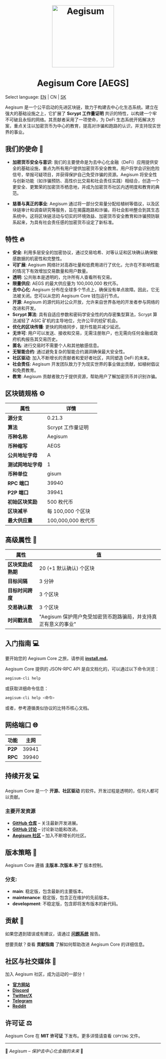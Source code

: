 <h1 align="center">
<img src="https://aegisum.com/aegs.png" alt="Aegisum" width="200"/>
<br/><br/>
Aegisum Core [AEGS]
</h1>

Select language: [EN](./README.md) | CN | [SK](./README_sk_SK.md) 

Aegisum 是一个公平启动的先进区块链，致力于构建去中心化生态系统。建立在强大的基础设施之上，它扩展了 **Scrypt 工作量证明** 共识的特性，以构建一个牢不可破且永恒的网络。其贡献者采用了一项使命，为 DeFi 生态系统开拓解决方案，重点关注以加密货币为中心的教育，提高对诈骗和跑路的认识，并支持现实世界的事业。

## 我们的使命 🎯

- **加密货币安全与意识**: 我们的主要使命是为去中心化金融（DeFi）应用提供安全的基础设施，重点为所有用户提供加密货币安全教育。用户将学会识别危险信号，举报可疑项目，并获得保护自己免受诈骗的资源。Aegisum 将安全性与创新功能（如诈骗预防、高性价比交易和社会责任实践）相结合，创造一个更安全、更繁荣的加密货币栖息地，并成为加密货币社区内透明度和教育的典范。

- **慈善与真正的事业**: Aegisum 通过将一部分交易量分配给植树等倡议，以及区块链审计和调查研究等服务，旨在揭露跑路和诈骗，将社会影响整合到其生态系统中。这将区块链活动与切实的环境效益、加密货币安全教育和诈骗预防联系起来，为具有社会责任感的加密货币设定了新标准。

## 特性 🔥

- **安全**: 利用多层安全的加密协议，通过交易哈希、对等认证和区块确认确保敏感数据的机密性和完整性。
- **可扩展**: Aegisum 网络针对高吞吐量和低费用进行了优化，允许在不影响性能的情况下有效增加交易数量和用户数量。
- **透明**: 公共账本是透明的，允许所有人查看所有交易。
- **限量供应**: AEGS 的最大供应量为 100,000,000 枚代币。
- **去中心化**: Aegisum 分布在全球多个节点上，确保没有单点故障。因此，它无法被关闭。您可以从您的 Aegisum Core 钱包运行节点。
- **开源**: Aegisum 的源代码对公众开放，允许来自世界各地的开发者参与网络的改进和开发。
- **Scrypt 算法**: 具有自适应参数和密码学安全性的内存密集型算法，Scrypt 算法减轻了 ASIC 矿机的主导地位，允许公平的挖矿机会。
- **优化的区块传播**: 更快的网络同步，提升性能并减少延迟。
- **无许可**: 用户可以发送、接收和交易，无需注册账户，也无需向任何金融或政府机构报告其交易历史。
- **匿名**: 进行交易时不需要个人和其他敏感信息。
- **无智能合约**: 通过避免复杂的智能合约漏洞确保最大安全性。
- **社区驱动**: 加入不断增长的贡献者和爱好者社区，共同塑造 DeFi 的未来。
- **社会责任**: Aegisum 开发团队致力于为现实世界的事业做出贡献，如植树倡议和免费教育。
- **教育**: Aegisum 贡献者致力于提供资源，帮助用户了解加密货币并识别诈骗。

## 区块链规格 ⚙️

| **属性**                     | **详情**                     |
|------------------------------|------------------------------|
| **源分支**                   | 0.21.3                       |
| **算法**                     | Scrypt 工作量证明            |
| **币种名称**                 | Aegisum                      |
| **币种缩写**                 | AEGS                         |
| **公共地址字母**             | A                            |
| **测试网地址字母**           | 1                            |
| **币种单位**                 | gisum                        |
| **RPC 端口**                 | 39940                        |
| **P2P 端口**                 | 39941                        |
| **初始区块奖励**             | 500 枚代币                   |
| **区块减半**                 | 每 100,000 个区块            |
| **最大供应量**               | 100,000,000 枚代币           |

## 高级属性 🚀

| **属性**                     | **值**                                                        |
|------------------------------|---------------------------------------------------------------|
| **区块奖励成熟期**           | 20 (+1 默认确认) 个区块                                       |
| **目标间隔**                 | 3 分钟                                                        |
| **目标时间跨度**             | 3 个区块                                                      |
| **交易确认数**               | 3 个区块                                                      |
| **时间戳消息**               | "Aegisum 保护用户免受加密货币跑路骗局，并支持真正有意义的事业"|

## 入门指南 💻

要开始您的 Aegisum Core 之旅，请参阅 **[install.md](https://github.com/Aegisum/aegisum-core/blob/main/INSTALL.md)**。

Aegisum Core 提供的 JSON-RPC API 是自文档化的，可以通过以下命令浏览：
```bash
aegisum-cli help
```
或获取详细命令信息：
```bash
aegisum-cli help <命令>
```
或者，参考遵循类似协议的比特币核心文档。

## 网络端口 🌐

| **功能**         | **主网**         |
|------------------|------------------|
| **P2P**          | 39941            | 
| **RPC**          | 39940            | 

## 持续开发 💻

Aegisum Core 是一个 **开源、社区驱动** 的软件。开发过程是透明的，任何人都可以贡献。

### 主要开发资源
- **[GitHub 仓库](https://github.com/Aegisum/aegisum-core)** – 关注最新开发进展。
- **[GitHub 讨论](https://github.com/Aegisum/aegisum-core/discussions)** – 讨论新功能和改进。
- **[Aegisum 社区](https://github.com/Aegisum/aegisum-core?tab=readme-ov-file#community--socials-)** – 加入不断增长的社区。

## 版本策略 📌

Aegisum Core 遵循 **主版本.次版本.补丁** 版本控制。

### 分支:
- **main**: 稳定版，包含最新的主要版本。
- **maintenance**: 稳定版，包含正在维护的先前版本。
- **development**: 不稳定版，包含即将发布版本的新代码。

## 贡献 🤝

如果您遇到错误或有建议，请通过 **[问题系统](https://github.com/aegisum/aegisum-core/issues)** 报告。

想要贡献？查看 **贡献指南** 了解如何帮助改进 Aegisum Core 的详细信息。

## 社区与社交媒体 🐉

加入 Aegisum 社区，成为运动的一部分！

- **[官方网站](https://aegisum.com)**
- **[Discord](https://discord.gg/4E5caDKkeP)**
- **[Twitter/X](https://twitter.com/aegisum)**
- **[Telegram](https://t.me/aegisum)**
- **[Reddit](https://reddit.com/r/aegisum)**

## 许可证 ⚖️

Aegisum Core 在 **MIT 许可证** 下发布。更多详情请查看 `COPYING` 文件。

---

🚀 *Aegisum – 保护去中心化金融的未来* 🚀 
